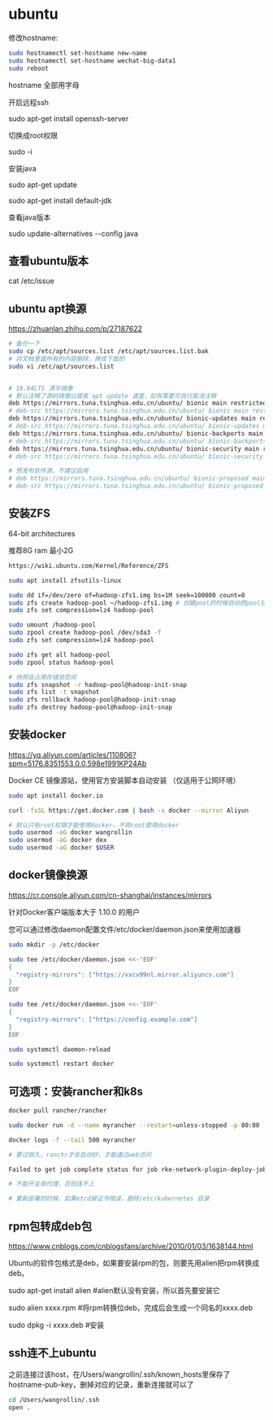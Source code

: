 # ubuntu

修改hostname: 

```bash
sudo hostnamectl set-hostname new-name
sudo hostnamectl set-hostname wechat-big-data1
sudo reboot
```

hostname 全部用字母



开启远程ssh

sudo apt-get install openssh-server



切换成root权限

sudo -i



安装java

sudo apt-get update

sudo apt-get install default-jdk



查看java版本

sudo update-alternatives --config java



## 查看ubuntu版本

cat /etc/issue



## ubuntu apt换源

https://zhuanlan.zhihu.com/p/27187622

```bash
# 备份一下
sudo cp /etc/apt/sources.list /etc/apt/sources.list.bak
# 将文档里面所有的内容删除，换成下面的
sudo vi /etc/apt/sources.list


# 18.04LTS 清华镜像
# 默认注释了源码镜像以提高 apt update 速度，如有需要可自行取消注释
deb https://mirrors.tuna.tsinghua.edu.cn/ubuntu/ bionic main restricted universe multiverse
# deb-src https://mirrors.tuna.tsinghua.edu.cn/ubuntu/ bionic main restricted universe multiverse
deb https://mirrors.tuna.tsinghua.edu.cn/ubuntu/ bionic-updates main restricted universe multiverse
# deb-src https://mirrors.tuna.tsinghua.edu.cn/ubuntu/ bionic-updates main restricted universe multiverse
deb https://mirrors.tuna.tsinghua.edu.cn/ubuntu/ bionic-backports main restricted universe multiverse
# deb-src https://mirrors.tuna.tsinghua.edu.cn/ubuntu/ bionic-backports main restricted universe multiverse
deb https://mirrors.tuna.tsinghua.edu.cn/ubuntu/ bionic-security main restricted universe multiverse
# deb-src https://mirrors.tuna.tsinghua.edu.cn/ubuntu/ bionic-security main restricted universe multiverse

# 预发布软件源，不建议启用
# deb https://mirrors.tuna.tsinghua.edu.cn/ubuntu/ bionic-proposed main restricted universe multiverse
# deb-src https://mirrors.tuna.tsinghua.edu.cn/ubuntu/ bionic-proposed main restricted universe multiverse
```



## 安装ZFS

64-bit architectures

推荐8G ram 最小2G

```bash
https://wiki.ubuntu.com/Kernel/Reference/ZFS

sudo apt install zfsutils-linux

sudo dd if=/dev/zero of=hadoop-zfs1.img bs=1M seek=100000 count=0
sudo zfs create hadoop-pool ~/hadoop-zfs1.img # 创建pool的时候自动把pool挂载到/目录
sudo zfs set compression=lz4 hadoop-pool

sudo umount /hadoop-pool
sudo zpool create hadoop-pool /dev/sda3 -f
sudo zfs set compression=lz4 hadoop-pool

sudo zfs get all hadoop-pool
sudo zpool status hadoop-pool

# 快照会占用存储池空间
sudo zfs snapshot -r hadoop-pool@hadoop-init-snap
sudo zfs list -t snapshot
sudo zfs rollback hadoop-pool@hadoop-init-snap
sudo zfs destroy hadoop-pool@hadoop-init-snap
```





## 安装docker

https://yq.aliyun.com/articles/110806?spm=5176.8351553.0.0.598e1991KP24Ab

Docker CE 镜像源站，使用官方安装脚本自动安装 （仅适用于公网环境）

```bash
sudo apt install docker.io

curl -fsSL https://get.docker.com | bash -s docker --mirror Aliyun

# 默认只有root权限才能使用docker，不用root使用docker
sudo usermod -aG docker wangrollin
sudo usermod -aG docker dex
sudo usermod -aG docker $USER
```



## docker镜像换源

https://cr.console.aliyun.com/cn-shanghai/instances/mirrors

针对Docker客户端版本大于 1.10.0 的用户

您可以通过修改daemon配置文件/etc/docker/daemon.json来使用加速器

```bash
sudo mkdir -p /etc/docker

sudo tee /etc/docker/daemon.json <<-'EOF'
{
  "registry-mirrors": ["https://vxcv99nl.mirror.aliyuncs.com"]
}
EOF

sudo tee /etc/docker/daemon.json <<-'EOF'
{
  "registry-mirrors": ["https://config.example.com"]
}
EOF

sudo systemctl daemon-reload

sudo systemctl restart docker
```



## 可选项：安装rancher和k8s

```bash
docker pull rancher/rancher

sudo docker run -d --name myrancher --restart=unless-stopped -p 80:80 -p 443:443 rancher/rancher

docker logs -f --tail 500 myrancher

# 要过很久，ranchr才会启动好，才能通过web访问

Failed to get job complete status for job rke-network-plugin-deploy-job in namespace kube-system

# 不能开全局代理，否则连不上

# 重新部署的时候，如果etcd报证书错误，删除/etc/kubernetes 目录
```



## rpm包转成deb包

https://www.cnblogs.com/cnblogsfans/archive/2010/01/03/1638144.html

Ubuntu的软件包格式是deb，如果要安装rpm的包，则要先用alien把rpm转换成deb。

sudo apt-get install alien #alien默认没有安装，所以首先要安装它

sudo alien xxxx.rpm #将rpm转换位deb，完成后会生成一个同名的xxxx.deb

sudo dpkg -i xxxx.deb #安装



## ssh连不上ubuntu

之前连接过该host，在/Users/wangrollin/.ssh/known_hosts里保存了hostname-pub-key，删掉对应的记录，重新连接就可以了

```bash
cd /Users/wangrollin/.ssh
open .
```





